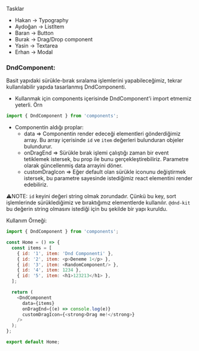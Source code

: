 Tasklar

- Hakan -> Typography
- Aydoğan -> ListItem
- Baran -> Button
- Burak -> Drag/Drop component
- Yasin -> Textarea
- Erhan -> Modal


### DndComponent:
  
 Basit yapıdaki sürükle-bırak sıralama işlemlerini yapabileceğimiz, tekrar kullanılabilir yapıda tasarlanmış DndComponenti.
 
- Kullanmak için components içerisinde DndComponent'i import etmemiz yeterli. Örn

```js
import { DndComponent } from 'components'; 
```

- Componentin aldığı proplar:
  - data => Componentin render edeceği elementleri gönderdiğimiz array. Bu array içerisinde `id` ve `item` değerleri bulunduran objeler bulundurur. 
  - onDragEnd => Sürükle bırak işlemi çalıştığı zaman bir event tetiklemek istersek, bu prop ile bunu gerçekleştirebiliriz. Parametre olarak güncellenmiş data arrayini döner.
  - customDragIcon => Eğer default olan sürükle iconunu değiştirmek istersek, bu parametre sayesinde istediğimiz react elementini render edebiliriz.
 
⚠️NOTE: `id` keyini değeri string olmak zorundadır. Çünkü bu key, sort işlemlerinde sürüklediğimiz ve bıraktığımız elementlerde kullanılır. `@dnd-kit` bu değerin string olmasını istediği için bu şekilde bir yapı kuruldu. 

Kullanım Örneği:

```js
import { DndComponent } from 'components';

const Home = () => {
  const items = [
    { id: '1', item: 'Dnd Componenti' },
    { id: '2', item: <p>Deneme 1</p> },
    { id: '3', item: <RandomComponent/> },
    { id: '4', item: 1234 },
    { id: '5', item: <h1>123213</h1> },
  ];

  return (
    <DndComponent
      data={items}
      onDragEnd={(e) => console.log(e)}
      customDragIcon={<strong>Drag me!</strong>}
    />
  );
};

export default Home;
```
